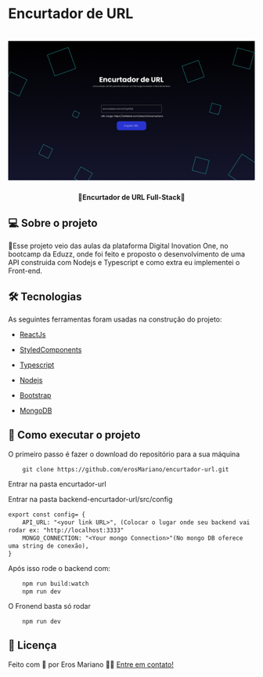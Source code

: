 # Encurtador de URL
<h1 align="center">

<img src="./background-exemplo.png" />

</h1>

<h4 align="center"> 🚀Encurtador de URL Full-Stack🚀 </h4>

##  💻 Sobre o projeto

  
🔧Esse projeto veio das aulas da plataforma Digital Inovation One, no bootcamp da Eduzz, onde foi feito e proposto o desenvolvimento de uma API construida com Nodejs e Typescript e como extra eu implementei o Front-end.

##  🛠 Tecnologias
  

As seguintes ferramentas foram usadas na construção do projeto:

  

- [ReactJs](https://pt-br.reactjs.org)

- [StyledComponents](https://styled-components.com)

- [Typescript](https://www.npmjs.com/package/typescript)

- [Nodejs](https://nodejs.org/en/)

- [Bootstrap](https://getbootstrap.com/)

- [MongoDB]()
  
##  🚀 Como executar o projeto

  
<p>O primeiro passo é fazer o download do repositório para a sua máquina</p>

````
    git clone https://github.com/erosMariano/encurtador-url.git
````
<p>Entrar na pasta encurtador-url</p>
<p>Entrar na pasta backend-encurtador-url/src/config</p>

````
export const config= {
    API_URL: "<your link URL>", (Colocar o lugar onde seu backend vai rodar ex: "http://localhost:3333"
    MONGO_CONNECTION: "<Your mongo Connection>"(No mongo DB oferece uma string de conexão),
}
````

<p>Após isso rode o backend com: </p>

````
    npm run build:watch
    npm run dev
````

<p>O Fronend basta só rodar </p>

````
    npm run dev
````

##  📝 Licença

Feito com 💚 por Eros Mariano 👋🏽 [Entre em contato!](https://www.linkedin.com/in/erosmariano/)
  
